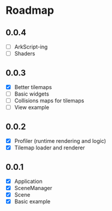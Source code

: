 # Roadmap

## 0.0.4
- [ ] ArkScript-ing
- [ ] Shaders

## 0.0.3
- [x] Better tilemaps
- [ ] Basic widgets
- [ ] Collisions maps for tilemaps
- [ ] View example

## 0.0.2
- [x] Profiler (runtime rendering and logic)
- [x] Tilemap loader and renderer

## 0.0.1
- [x] Application
- [x] SceneManager
- [x] Scene
- [x] Basic example